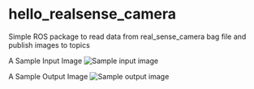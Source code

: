 # hello_realsense_camera
Simple ROS package to read data from real_sense_camera bag file and publish images to topics


A Sample Input Image
![Sample input image](/aceveggie/hello_realsense_camera/master/hello_real_sense/img29_input.jpg)

A Sample Output Image
![Sample output image](/aceveggie/hello_realsense_camera/master/hello_real_sense/img29_output.jpg)